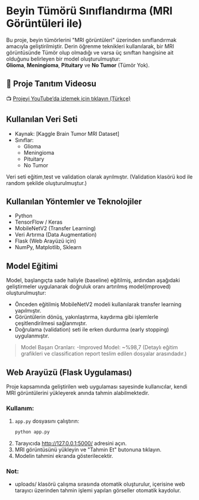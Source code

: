 # Beyin Tümörü Sınıflandırma (MRI Görüntüleri ile)

Bu proje, beyin tümörlerini "MRI görüntüleri" üzerinden sınıflandırmak amacıyla geliştirilmiştir. Derin öğrenme teknikleri kullanılarak, bir MRI görüntüsünde Tümör olup olmadığı ve varsa üç sınıftan hangisine ait olduğunu belirleyen bir model oluşturulmuştur:  
**Glioma**, **Meningioma**, **Pituitary** ve **No Tumor** (Tümör Yok).

## 🎥 Proje Tanıtım Videosu

📺 [Projeyi YouTube’da izlemek için tıklayın (Türkçe)](https://www.youtube.com/watch?v=WbDf-9nnR3c)


## Kullanılan Veri Seti
- Kaynak: [Kaggle Brain Tumor MRI Dataset]
- Sınıflar:  
   - Glioma  
   - Meningioma  
   - Pituitary  
   - No Tumor

Veri seti eğitim,test ve validation olarak ayrılmıştır. (Validation klasörü kod ile random şekilde oluşturulmuştur.)

## Kullanılan Yöntemler ve Teknolojiler
   - Python
   - TensorFlow / Keras
   - MobileNetV2 (Transfer Learning)
   - Veri Artırma (Data Augmentation)
   - Flask (Web Arayüzü için)
   - NumPy, Matplotlib, Sklearn

## Model Eğitimi
Model, başlangıçta sade haliyle (baseline) eğitilmiş, ardından aşağıdaki geliştirmeler uygulanarak doğruluk oranı artırılmış model(improved) oluşturulmuştur:
   - Önceden eğitilmiş MobileNetV2 modeli kullanılarak transfer learning yapılmıştır.
   - Görüntülerin dönüş, yakınlaştırma, kaydırma gibi işlemlerle çeşitlendirilmesi sağlanmıştır.
   - Doğrulama (validation) seti ile erken durdurma (early stopping) uygulanmıştır.

   > Model Başarı Oranları:
      -Improved Model: ~%98,7
(Detaylı eğitim grafikleri ve classification report teslim edilen dosyalar arasındadır.)

## Web Arayüzü (Flask Uygulaması)
Proje kapsamında geliştirilen web uygulaması sayesinde kullanıcılar, kendi MRI görüntülerini yükleyerek anında tahmin alabilmektedir.

### Kullanım:
1. `app.py` dosyasını çalıştırın:
   ```bash
   python app.py
2. Tarayıcıda http://127.0.0.1:5000/ adresini açın.
3. MRI görüntüsünü yükleyin ve "Tahmin Et" butonuna tıklayın.
4. Modelin tahmini ekranda gösterilecektir.

### Not:
 
* uploads/ klasörü çalışma sırasında otomatik oluşturulur, içerisine web tarayıcı üzerinden tahmin işlemi yapılan görseller otomatik kaydolur. 
